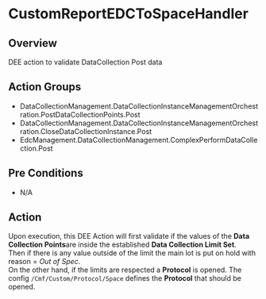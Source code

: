 # CustomReportEDCToSpaceHandler

## Overview

DEE action to validate DataCollection Post data

## Action Groups

*  DataCollectionManagement.DataCollectionInstanceManagementOrchestration.PostDataCollectionPoints.Post
*  DataCollectionManagement.DataCollectionInstanceManagementOrchestration.CloseDataCollectionInstance.Post
*  EdcManagement.DataCollectionManagement.ComplexPerformDataCollection.Post

## Pre Conditions

* N/A

## Action
Upon execution, this DEE Action will first validate if the values of the **Data Collection Points**are inside the established **Data Collection Limit Set**.  
Then if there is any value outside of the limit the main lot is put on hold with reason = *Out of Spec*.  
On the other hand, if the limits are respected a **Protocol** is opened. The config `/Cmf/Custom/Protocol/Space` defines the **Protocol** that should be opened.